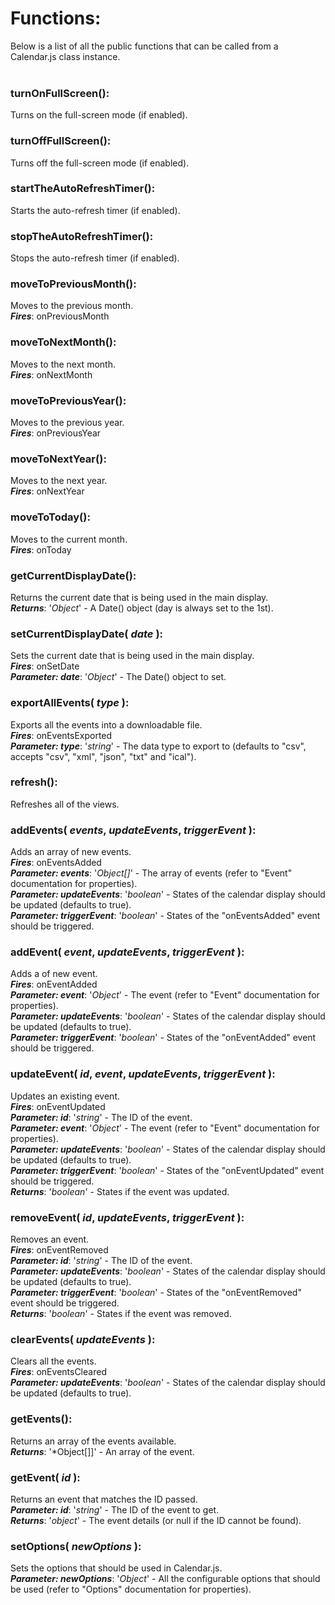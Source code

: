 # Functions:

Below is a list of all the public functions that can be called from a Calendar.js class instance.
<br>
<br>

### **turnOnFullScreen()**:
Turns on the full-screen mode (if enabled).

### **turnOffFullScreen()**:
Turns off the full-screen mode (if enabled).

### **startTheAutoRefreshTimer()**:
Starts the auto-refresh timer (if enabled).

### **stopTheAutoRefreshTimer()**:
Stops the auto-refresh timer (if enabled).

### **moveToPreviousMonth()**:
Moves to the previous month.
<br>
***Fires***:  onPreviousMonth

### **moveToNextMonth()**:
Moves to the next month.
<br>
***Fires***:  onNextMonth

### **moveToPreviousYear()**:
Moves to the previous year.
<br>
***Fires***:  onPreviousYear

### **moveToNextYear()**:
Moves to the next year.
<br>
***Fires***:  onNextYear

### **moveToToday()**:
Moves to the current month.
<br>
***Fires***:  onToday

### **getCurrentDisplayDate()**:
Returns the current date that is being used in the main display.
<br>
***Returns***: '*Object*' - A Date() object (day is always set to the 1st).

### **setCurrentDisplayDate( *date* )**:
Sets the current date that is being used in the main display.
<br>
***Fires***:  onSetDate
<br>
***Parameter: date***: '*Object*' - The Date() object to set.

### **exportAllEvents( *type* )**:
Exports all the events into a downloadable file.
<br>
***Fires***:  onEventsExported
<br>
***Parameter: type***: '*string*' - The data type to export to (defaults to "csv", accepts "csv", "xml", "json", "txt" and "ical").

### **refresh()**:
Refreshes all of the views.

### **addEvents( *events*, *updateEvents*, *triggerEvent* )**:
Adds an array of new events.
<br>
***Fires***:  onEventsAdded
<br>
***Parameter: events***: '*Object[]*' - The array of events (refer to "Event" documentation for properties).
<br>
***Parameter: updateEvents***: '*boolean*' - States of the calendar display should be updated (defaults to true).
<br>
***Parameter: triggerEvent***: '*boolean*' - States of the "onEventsAdded" event should be triggered.

### **addEvent( *event*, *updateEvents*, *triggerEvent* )**:
Adds a of new event.
<br>
***Fires***:  onEventAdded
<br>
***Parameter: event***: '*Object*' - The event (refer to "Event" documentation for properties).
<br>
***Parameter: updateEvents***: '*boolean*' - States of the calendar display should be updated (defaults to true).
<br>
***Parameter: triggerEvent***: '*boolean*' - States of the "onEventAdded" event should be triggered.

### **updateEvent( *id*, *event*, *updateEvents*, *triggerEvent* )**:
Updates an existing event.
<br>
***Fires***:  onEventUpdated
<br>
***Parameter: id***: '*string*' - The ID of the event.
<br>
***Parameter: event***: '*Object*' - The event (refer to "Event" documentation for properties).
<br>
***Parameter: updateEvents***: '*boolean*' - States of the calendar display should be updated (defaults to true).
<br>
***Parameter: triggerEvent***: '*boolean*' - States of the "onEventUpdated" event should be triggered.
<br>
***Returns***: '*boolean*' - States if the event was updated.

### **removeEvent( *id*, *updateEvents*, *triggerEvent* )**:
Removes an event.
<br>
***Fires***:  onEventRemoved
<br>
***Parameter: id***: '*string*' - The ID of the event.
<br>
***Parameter: updateEvents***: '*boolean*' - States of the calendar display should be updated (defaults to true).
<br>
***Parameter: triggerEvent***: '*boolean*' - States of the "onEventRemoved" event should be triggered.
<br>
***Returns***: '*boolean*' - States if the event was removed.

### **clearEvents( *updateEvents* )**:
Clears all the events.
<br>
***Fires***:  onEventsCleared
<br>
***Parameter: updateEvents***: '*boolean*' - States of the calendar display should be updated (defaults to true).

### **getEvents()**:
Returns an array of the events available.
<br>
***Returns***: '*Object[]]' - An array of the event.

### **getEvent( *id* )**:
Returns an event that matches the ID passed.
<br>
***Parameter: id***: '*string*' - The ID of the event to get.
<br>
***Returns***: '*object*' - The event details (or null if the ID cannot be found).

### **setOptions( *newOptions* )**:
Sets the options that should be used in Calendar.js.
<br>
***Parameter: newOptions***: '*Object*' - All the configurable options that should be used (refer to "Options" documentation for properties).
